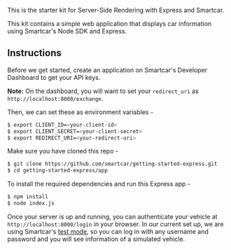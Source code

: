 This is the starter kit for Server-Side Rendering with Express and Smartcar.

This kit contains a simple web application that displays car information using Smartcar's Node SDK and Express.

## Instructions
Before we get started, create an application on Smartcar's Developer Dashboard to get your API keys.

**Note:** On the dashboard, you will want to set your `redirect_uri` as `http://localhost:8000/exchange`.

Then, we can set these as environment variables -
```bash
$ export CLIENT_ID=<your-client-id>
$ export CLIENT_SECRET=<your-client-secret>
$ export REDIRECT_URI=<your-redirect-uri>
```

Make sure you have cloned this repo -
```bash
$ git clone https://github.com/smartcar/getting-started-express.git
$ cd getting-started-express/app
```
To install the required dependencies and run this Express app -
```bash
$ npm install
$ node index.js
```

Once your server is up and running, you can authenticate your vehicle at `http://localhost:8000/login` in your browser. In our current set up, we are using Smartcar's [test mode](https://smartcar.com/docs/guides/testing/), so you can log in with any username and password and you will see information of a simulated vehicle.
